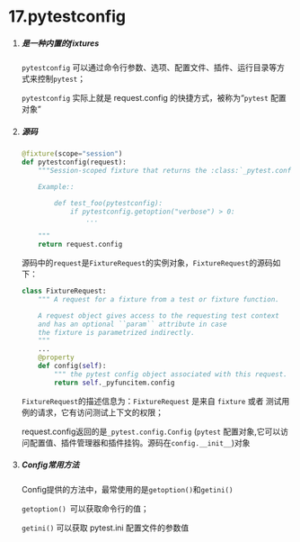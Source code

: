 # 17.pytestconfig

1. ##### 是一种内置的fixtures

	`pytestconfig` 可以通过命令行参数、选项、配置文件、插件、运行目录等方式来控制`pytest`；

	`pytestconfig` 实际上就是 request.config 的快捷方式，被称为“`pytest` 配置对象”

2. ##### 源码

	```python
	@fixture(scope="session")
	def pytestconfig(request):
	    """Session-scoped fixture that returns the :class:`_pytest.config.Config` object.

	    Example::

	        def test_foo(pytestconfig):
	            if pytestconfig.getoption("verbose") > 0:
	                ...

	    """
	    return request.config
	```

	源码中的`request`是`FixtureRequest`的实例对象，`FixtureRequest`的源码如下：

	```python
	class FixtureRequest:
	    """ A request for a fixture from a test or fixture function.

	    A request object gives access to the requesting test context
	    and has an optional ``param`` attribute in case
	    the fixture is parametrized indirectly.
	    """
	    ...
	    @property
	    def config(self):
	        """ the pytest config object associated with this request. """
	        return self._pyfuncitem.config
	```

	`FixtureRequest`的描述信息为：`FixtureRequest` 是来自 `fixture` 或者 测试用例的请求，它有访问测试上下文的权限；

	request.config返回的是`_pytest.config.Config` (`pytest` 配置对象,它可以访问配置值、插件管理器和插件挂钩。源码在`config.__init__`)对象

3. ##### Config常用方法

	Config提供的方法中，最常使用的是`getoption()`和`getini()`

	`getoption() `可以获取命令行的值；

	`getini()` 可以获取 pytest.ini 配置文件的参数值

